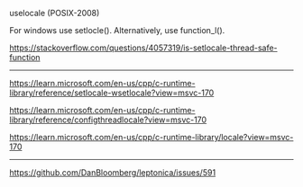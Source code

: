 
uselocale (POSIX-2008)

For windows use setlocle(). Alternatively, use function_l(). 

https://stackoverflow.com/questions/4057319/is-setlocale-thread-safe-function

-----

https://learn.microsoft.com/en-us/cpp/c-runtime-library/reference/setlocale-wsetlocale?view=msvc-170

https://learn.microsoft.com/en-us/cpp/c-runtime-library/reference/configthreadlocale?view=msvc-170

https://learn.microsoft.com/en-us/cpp/c-runtime-library/locale?view=msvc-170

-----

https://github.com/DanBloomberg/leptonica/issues/591
